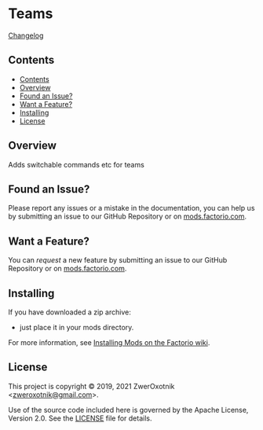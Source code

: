 # Teams

[Changelog](/changelog.txt)
## Contents

- [Contents](#contents)
- [Overview](#overview)
- [Found an Issue?](#issue)
- [Want a Feature?](#feature)
- [Installing](#installing)
- [License](#license)

## Overview

Adds switchable commands etc for teams
## <a name="issue"></a> Found an Issue?

Please report any issues or a mistake in the documentation, you can help us by submitting an issue to our GitHub Repository or on [mods.factorio.com](https://mods.factorio.com/mod/teams-zo/discussion).

## <a name="feature"></a> Want a Feature?

You can *request* a new feature by submitting an issue to our GitHub Repository or on [mods.factorio.com](https://mods.factorio.com/mod/teams-zo/discussion).

## Installing

If you have downloaded a zip archive:

* just place it in your mods directory.

For more information, see [Installing Mods on the Factorio wiki](https://wiki.factorio.com/index.php?title=Installing_Mods).

## License

This project is copyright © 2019, 2021 ZwerOxotnik \<zweroxotnik@gmail.com\>.

Use of the source code included here is governed by the Apache License, Version 2.0. See the [LICENSE](/LICENSE) file for details.

[homepage]: http://mods.factorio.com/mod/teams-zo
[Factorio]: https://factorio.com/
